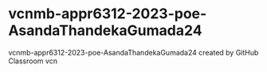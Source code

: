 # vcnmb-appr6312-2023-poe-AsandaThandekaGumada24
vcnmb-appr6312-2023-poe-AsandaThandekaGumada24 created by GitHub Classroom
vcn

